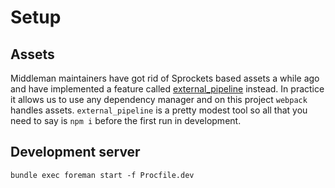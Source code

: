 # Setup

## Assets
Middleman maintainers have got rid of Sprockets based assets a while ago and have implemented a feature called [external_pipeline](https://middlemanapp.com/advanced/external-pipeline/) instead. In practice it allows us to use any dependency manager and on this project `webpack` handles assets. `external_pipeline` is a pretty modest tool so all that you need to say is `npm i` before the first run in development.

## Development server
```
bundle exec foreman start -f Procfile.dev
```
